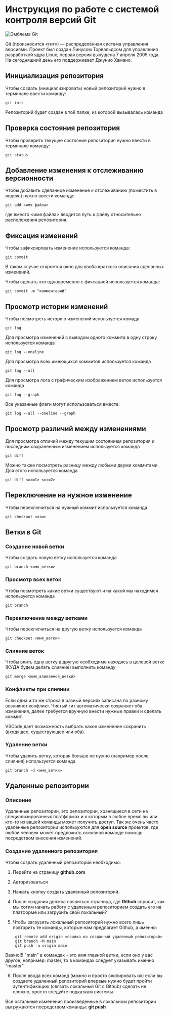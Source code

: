 # **Инструкция по работе с системой контроля версий Git**

![Эмблема Git](git.jpg)

Git (произносится «гит») — распределённая система управления версиями. Проект был создан Линусом Торвальдсом для управления разработкой ядра Linux, первая версия выпущена 7 апреля 2005 года. На сегодняшний день его поддерживает Джунио Хамано.

## Инициализация репозитория

Чтобы создать (инициализировать) новый репозиторий нужно в терминале ввести команду:

    git init

Репозиторий будет создан в той папке, из которой вызывалась команда

## Проверка состояния репозитория

Чтобы проверить текущее состояние репозитория нужно ввести в терминале команду:

    git status

## Добавление изменения к отслеживанию версионности

Чтобы добавить сделанное изменение к отслеживанию (поместить в индекс) нужно ввести команду:

    git add <имя файла>

где вместо <имя файла> вводится путь к файлу относительно расположения репозитория.

## Фиксация изменений

Чтобы зафиксировать изменение используется команда:

    git commit

В таком случае откроется окно для ввоба краткого описания сделанных изменений.

Чтобы сделать это одновременно с фиксацией используется команда:

    git commit -m "комментарий"

## Просмотр истории изменений

Чтобы посмотреть историю изменений используется комада

    git log

Для просмотра изменений с выводом одного коммита в одну строку используется команда

    git log --oneline

Для просмотра всех имеющихся коммитов используется команда

    git log --all

Для просмотра лога с графическим изображением веток используется команда

    git log --graph

Все указанные флаги могут использоваться вместе:

    git log --all --oneline --graph

## Просмотр различий между изменениями

Для просмотра отличий между текущим состоянием репозитория и последним сохраненным изменением используется команда

    git diff

Можно также посмотреть разницу между любыми двуми коммитами. Для этого используется команда

    git diff <хэш1> <хэш2>

## Переключение на нужное изменение

Чтобы переключиться на нужный коммит используется команда

    git checkout <хэш>

## Ветки в Git

### Создание новой ветки

Чтобы создать новую ветку используется команда

    git branch <имя_ветки>

### Просмотр всех веток

Чтобы посмотреть какие ветки существуют и на какой мы находимся используется команда

    git branch

### Переключение между ветками

Чтобы переключиться на другую ветку используется команда

    git checkout <имя_ветки>

### Слияние веток

Чтобы влить одну ветку в другую необходимо находясь в целевой ветке (КУДА будем делать слияние) выполнить команду

    git merge <имя_вливаемой_ветки>

### Конфликты при слиянии

Если одна и та же строка в разный версиях записана по разному возникнет конфликт.
Чистый гит автоматически сохраняет оба изменения, далее требуется вручную внести нужные правки и сделать коммит.

VSСode дает возможность выбрать какое изменение сохранить (входящее, существующее или оба).

### Удаление ветки

Чтобы удалить ветку, которая больше не нужно (например после слияния) используется команда

    git branch -d <имя_ветки>

## Удаленные репозитории

### Описание

Удаленные репозитории, это репозитории, хранящиеся в сети на  специализированных платформах и к которым в любое время вы или кто-то из вашей команды может получить доступ. Так же очень часто удаленные репозитории используются для **open source** проектов, где любой человек может предложить основной команде помощь посредством внесения изменений.

### Создание удаленного репозитория

Чтобы создать удаленный репозиторий необходимо:

1. Перейти на страницу **github.com**
2. Авторизоваться
3. Нажать кнопку создать удаленный репозиторий.
4. После создания должна появиться страница, где **Github** спросит, как мы хотим начать работу с удаленным репозиторием создать его на платформе или загрузить свой локальный?
5. Чтобы загрузить локальный репозиторий нужно всего лишь повторить те команды, которые нам предлагает Github, а именно:

        git remote add origin <ссылка на созданный удаленный репозиторий>
        git branch -M main
        git push -u origin main

Важно!!! "main" в командах - это имя главной ветки, если оно у вас другое, например: master, то в командах следует указывать именно "master"

6. После ввода всех команд (можно и просто скопировать их) если вы создаете удаленный репозиторий впервые нужно будет пройти аутентификацию (связать локальный Git с Github) сделать не сложно, просто следуйте подказкам системы.

Все остальные изменения произведенные в локальном репозитории выгружаются посредством команды: **git push**

